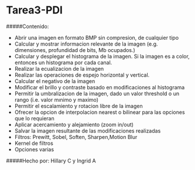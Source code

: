# Tarea3-PDI
#####Contenido:
* Abrir una imagen en formato BMP sin compresion, de cualquier tipo 
* Calcular y mostrar informacion relevante de la imagen (e.g. dimensiones, profundidad de bits, Mb ocupados.) 
* Calcular y desplegar el histograma de la imagen. Si la imagen es a color, entonces un histograma por cada canal. 
* Realizar la ecualizacion de la imagen 
* Realizar las operaciones de espejo horizontal y vertical. 
* Calcular el negativo de la imagen 
* Modificar el brillo y contraste basado en modificaciones al histograma 
* Permitir la umbralizacion de la imagen, dado un valor threshold o un rango (i.e. valor mınimo y maximo) 
* Permitir el escalamiento y rotacion libre de la imagen 
* Ofrecer la opcion de interpolacion nearest o bilinear para las opciones que lo requieran
* Aplicar acercamiento y alejamiento (zoom in/out) 
* Salvar la imagen resultante de las modificaciones realizadas
* Filtros: Prewitt, Sobel, Soften, Sharpen,Motion Blur
* Kernel de filtros
* Opciones varias

#####Hecho por: 
Hillary C y
Ingrid  A
